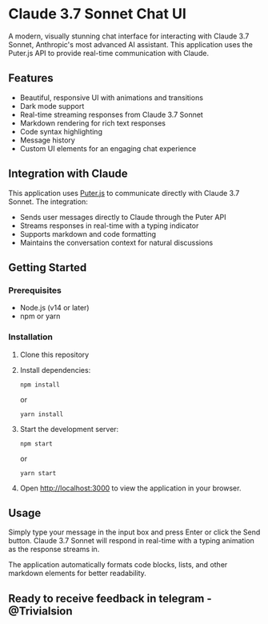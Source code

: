 # Claude 3.7 Sonnet Chat UI

A modern, visually stunning chat interface for interacting with Claude 3.7 Sonnet, Anthropic's most advanced AI assistant. This application uses the Puter.js API to provide real-time communication with Claude.

## Features

- Beautiful, responsive UI with animations and transitions
- Dark mode support
- Real-time streaming responses from Claude 3.7 Sonnet
- Markdown rendering for rich text responses
- Code syntax highlighting
- Message history
- Custom UI elements for an engaging chat experience

## Integration with Claude

This application uses [Puter.js](https://docs.puter.com/AI/chat/) to communicate directly with Claude 3.7 Sonnet. The integration:

- Sends user messages directly to Claude through the Puter API
- Streams responses in real-time with a typing indicator
- Supports markdown and code formatting
- Maintains the conversation context for natural discussions

## Getting Started

### Prerequisites

- Node.js (v14 or later)
- npm or yarn

### Installation

1. Clone this repository
2. Install dependencies:
   ```
   npm install
   ```
   or
   ```
   yarn install
   ```
3. Start the development server:
   ```
   npm start
   ```
   or
   ```
   yarn start
   ```

4. Open [http://localhost:3000](http://localhost:3000) to view the application in your browser.

## Usage

Simply type your message in the input box and press Enter or click the Send button. Claude 3.7 Sonnet will respond in real-time with a typing animation as the response streams in.

The application automatically formats code blocks, lists, and other markdown elements for better readability.

## Ready to receive feedback in telegram - @Trivialsion
